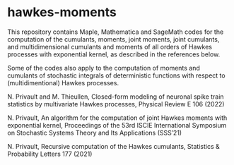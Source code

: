 # hawkes-moments
This repository contains Maple, Mathematica and SageMath codes for the computation of the cumulants, moments, joint moments, joint cumulants, and multidimensional cumulants and moments of all orders of Hawkes processes with exponential kernel, as described in the references below. 

Some of the codes also apply to the computation of moments and cumulants of stochastic integrals of deterministic functions with respect to (multidimentional) Hawkes processes.

N. Privault and M. Thieullen, Closed-form modeling of neuronal spike train statistics by multivariate Hawkes processes, Physical Review E 106 (2022)

N. Privault, An algorithm for the computation of joint Hawkes moments with exponential kernel, Proceedings of the 53rd ISCIE International Symposium on Stochastic Systems Theory and Its Applications (SSS’21)

N. Privault, Recursive computation of the Hawkes cumulants, Statistics & Probability Letters 177 (2021)


